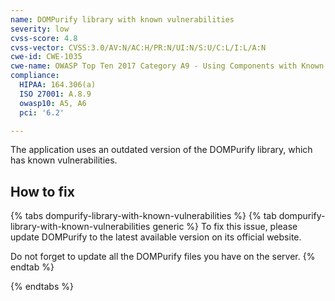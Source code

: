 ```yaml
---
name: DOMPurify library with known vulnerabilities
severity: low
cvss-score: 4.8
cvss-vector: CVSS:3.0/AV:N/AC:H/PR:N/UI:N/S:U/C:L/I:L/A:N
cwe-id: CWE-1035
cwe-name: OWASP Top Ten 2017 Category A9 - Using Components with Known Vulnerabilities
compliance:
  HIPAA: 164.306(a)
  ISO 27001: A.8.9
  owasp10: A5, A6
  pci: '6.2'

---            
```


The application uses an outdated version of the DOMPurify library, which has known vulnerabilities.

## How to fix

{% tabs dompurify-library-with-known-vulnerabilities %}
{% tab dompurify-library-with-known-vulnerabilities generic %}
To fix this issue, please update DOMPurify to the latest available version on its official website.

Do not forget to update all the DOMPurify files you have on the server.
{% endtab %}

{% endtabs %}

